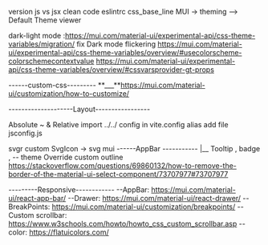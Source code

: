 version
js vs jsx
clean code
eslintrc
css_base_line
MUI -> theming --> Default Theme viewer

dark-light mode :https://mui.com/material-ui/experimental-api/css-theme-variables/migration/
fix Dark mode flickering
https://mui.com/material-ui/experimental-api/css-theme-variables/overview/#usecolorscheme-colorschemecontextvalue
https://mui.com/material-ui/experimental-api/css-theme-variables/overview/#cssvarsprovider-gt-props

------custom-css---------
**\_\_\_**https://mui.com/material-ui/customization/how-to-customize/

--------------------Layout-----------------

Absolute ~ & Relative import ../../ config in vite.config alias
add file jsconfig.js

svgr custom SvgIcon -> svg mui
------AppBar -----------
|\_\_ Tooltip , badge ,
-- theme Override
custom outline https://stackoverflow.com/questions/69860132/how-to-remove-the-border-of-the-material-ui-select-component/73707977#73707977

---------Responsive------------
--AppBar: https://mui.com/material-ui/react-app-bar/
--Drawer: https://mui.com/material-ui/react-drawer/
--BreakPoints: https://mui.com/material-ui/customization/breakpoints/
--Custom scrollbar: https://www.w3schools.com/howto/howto_css_custom_scrollbar.asp
--color: https://flatuicolors.com/
